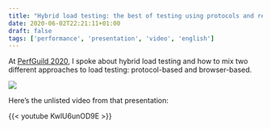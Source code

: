 ```yaml
---
title: "Hybrid load testing: the best of testing using protocols and real browsers"
date: 2020-06-02T22:21:11+01:00
draft: false
tags: ['performance', 'presentation', 'video', 'english']
---
```


At [PerfGuild 2020](https://guildconferences.com/speaker/nicole-hoeven/), I spoke about hybrid load testing and how to mix two different approaches to load testing: protocol-based and browser-based. 

![](/assets/20200602-01.jpeg)

Here’s the unlisted video from that presentation:

{{< youtube KwlU6unOD9E >}}